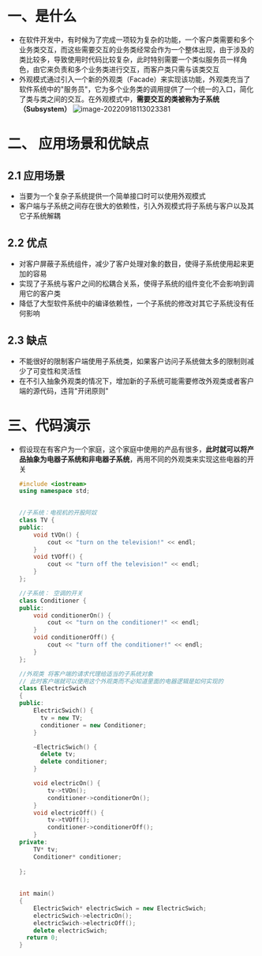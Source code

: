 # 一、是什么

- 在软件开发中，有时候为了完成一项较为复杂的功能，一个客户类需要和多个业务类交互，而这些需要交互的业务类经常会作为一个整体出现，由于涉及的类比较多，导致使用时代码比较复杂，此时特别需要一个类似服务员一样角色，由它来负责和多个业务类进行交互，而客户类只需与该类交互
- 外观模式通过引入一个新的外观类（Facade）来实现该功能，外观类充当了软件系统中的"服务员"，它为多个业务类的调用提供了一个统一的入口，简化了类与类之间的交互。在外观模式中，**需要交互的类被称为子系统（Subsystem）**
  ![image-20220918113023381](https://yrecord.oss-cn-hangzhou.aliyuncs.com/picture/202209181130443.png)

# 二、 应用场景和优缺点

## 2.1 应用场景

- 当要为一个复杂子系统提供一个简单接口时可以使用外观模式
- 客户端与子系统之间存在很大的依赖性，引入外观模式将子系统与客户以及其它子系统解耦

## 2.2 优点

- 对客户屏蔽子系统组件，减少了客户处理对象的数目，使得子系统使用起来更加的容易
- 实现了子系统与客户之间的松耦合关系，使得子系统的组件变化不会影响到调用它的客户类
- 降低了大型软件系统中的编译依赖性，一个子系统的修改对其它子系统没有任何影响

## 2.3 缺点

- 不能很好的限制客户端使用子系统类，如果客户访问子系统做太多的限制则减少了可变性和灵活性
- 在不引入抽象外观类的情况下，增加新的子系统可能需要修改外观类或者客户端的源代码，违背"开闭原则"



# 三、代码演示

- 假设现在有客户为一个家庭，这个家庭中使用的产品有很多，**此时就可以将产品抽象为电器子系统和非电器子系统**，再用不同的外观类来实现这些电器的开关

  ```c++
  #include <iostream>
  using namespace std;
  
   
  //子系统：电视机的开股阿奴
  class TV {
  public:
      void tVOn() {
          cout << "turn on the television!" << endl;
      }
      void tVOff() {
          cout << "turn off the television!" << endl;
      }
  };
  
  //子系统： 空调的开关
  class Conditioner {
  public:
      void conditionerOn() {
          cout << "turn on the conditioner!" << endl;
      }
      void conditionerOff() {
          cout << "turn off the conditioner!" << endl;
      }
  };
  
  //外观类 将客户端的请求代理给适当的子系统对象
  // 此时客户端就可以使用这个外观类而不必知道里面的电器逻辑是如何实现的
  class ElectricSwich
  {
  public:
      ElectricSwich() {
        tv = new TV;
        conditioner = new Conditioner;
      }
  
      ~ElectricSwich() {
        delete tv;
        delete conditioner;
      }
  
      void electricOn() {
          tv->tVOn();
          conditioner->conditionerOn();
      }
      void electricOff() {
          tv->tVOff();
          conditioner->conditionerOff();
      }
  private:
      TV* tv;
      Conditioner* conditioner;
   
  };
   
   
  int main()
  {
      ElectricSwich* electricSwich = new ElectricSwich;
      electricSwich->electricOn();
      electricSwich->electricOff();
      delete electricSwich;
  	return 0;
  }
  ```

  